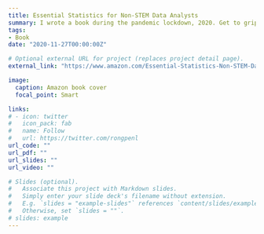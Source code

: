 ```yaml
---
title: Essential Statistics for Non-STEM Data Analysts
summary: I wrote a book during the pandemic lockdown, 2020. Get to grips with the statistics and math knowledge needed to enter the world of data science with Python
tags:
- Book
date: "2020-11-27T00:00:00Z"

# Optional external URL for project (replaces project detail page).
external_link: "https://www.amazon.com/Essential-Statistics-Non-STEM-Data-Analysts/dp/1838984844"

image:
  caption: Amazon book cover
  focal_point: Smart

links:
# - icon: twitter
#   icon_pack: fab
#   name: Follow
#   url: https://twitter.com/rongpenl
url_code: ""
url_pdf: ""
url_slides: ""
url_video: ""

# Slides (optional).
#   Associate this project with Markdown slides.
#   Simply enter your slide deck's filename without extension.
#   E.g. `slides = "example-slides"` references `content/slides/example-slides.md`.
#   Otherwise, set `slides = ""`.
# slides: example
---
```

